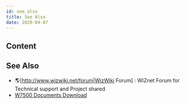 ```yaml
---
id: see_also
title: See Also
date: 2020-04-07
---
```



## Content
## See Also

   * 🌎[http://www.wizwiki.net/forum|WizWiki Forum] : WIZnet Forum for Technical support and Project shared
   * [W7500 Documents Download]()
